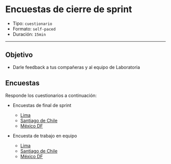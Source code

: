 # Encuestas de cierre de sprint

- Tipo: `cuestionario`
- Formato: `self-paced`
- Duración: `15min`

***

## Objetivo

- Darle feedback a tus compañeras y al equipo de Laboratoria

## Encuestas

Responde los cuestionarios a continuación:

- Encuestas de final de sprint
  - [Lima](https://goo.gl/forms/d73mzgCLOZudwAUd2)
  - [Santiago de Chile](https://goo.gl/forms/boUtTxaar8L4bR722)
  - [México DF](ttps://goo.gl/forms/G2KB0exSYTL9BZq12)

- Encuesta de trabajo en equipo
  - [Lima](https://goo.gl/forms/y9uqX34wU2B4y9L23)
  - [Santiago de Chile](https://goo.gl/forms/Nic3DDgsDT4TCBY52)
  - [México DF](https://goo.gl/forms/DdZ5ar8Q7DN2yvqq2)
